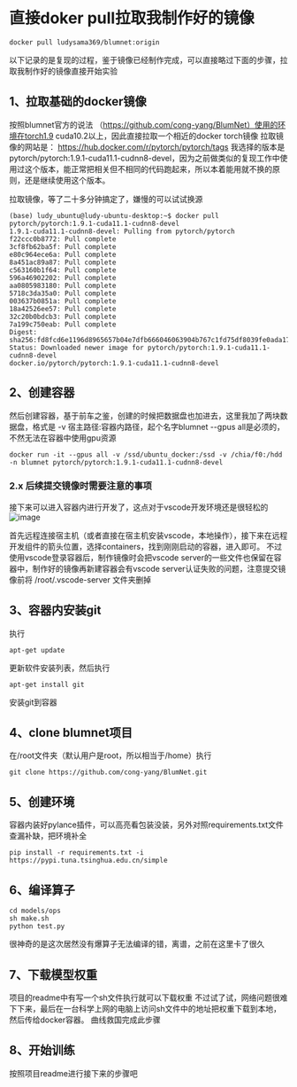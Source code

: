 # 直接doker pull拉取我制作好的镜像
```
docker pull ludysama369/blumnet:origin
```
以下记录的是复现的过程，鉴于镜像已经制作完成，可以直接略过下面的步骤，拉取我制作好的镜像直接开始实验


## 1、拉取基础的docker镜像
按照blumnet官方的说法 （https://github.com/cong-yang/BlumNet）使用的环境在torch1.9 cuda10.2以上，因此直接拉取一个相近的docker torch镜像
拉取镜像的网站是： https://hub.docker.com/r/pytorch/pytorch/tags
我选择的版本是 pytorch/pytorch:1.9.1-cuda11.1-cudnn8-devel，因为之前做类似的复现工作中使用过这个版本，能正常把相关但不相同的代码跑起来，所以本着能用就不换的原则，还是继续使用这个版本。

拉取镜像，等了二十多分钟搞定了，嫌慢的可以试试换源
```
(base) ludy_ubuntu@ludy-ubuntu-desktop:~$ docker pull pytorch/pytorch:1.9.1-cuda11.1-cudnn8-devel
1.9.1-cuda11.1-cudnn8-devel: Pulling from pytorch/pytorch
f22ccc0b8772: Pull complete 
3cf8fb62ba5f: Pull complete 
e80c964ece6a: Pull complete 
8a451ac89a87: Pull complete 
c563160b1f64: Pull complete 
596a46902202: Pull complete 
aa0805983180: Pull complete 
5718c3da35a0: Pull complete 
003637b0851a: Pull complete 
18a42526ee57: Pull complete 
32c20b0bdcb3: Pull complete 
7a199c750eab: Pull complete 
Digest: sha256:fd8fcd6e1196d8965657b04e7dfb666046063904b767c1fd75df8039fe0ada17
Status: Downloaded newer image for pytorch/pytorch:1.9.1-cuda11.1-cudnn8-devel
docker.io/pytorch/pytorch:1.9.1-cuda11.1-cudnn8-devel
```

## 2、创建容器
然后创建容器，基于前车之鉴，创建的时候把数据盘也加进去，这里我加了两块数据盘，格式是 -v 宿主路径:容器内路径，起个名字blumnet --gpus all是必须的，不然无法在容器中使用gpu资源
```
docker run -it --gpus all -v /ssd/ubuntu_docker:/ssd -v /chia/f0:/hdd -n blumnet pytorch/pytorch:1.9.1-cuda11.1-cudnn8-devel
```

### 2.x 后续提交镜像时需要注意的事项
接下来可以进入容器内进行开发了，这点对于vscode开发环境还是很轻松的
![image](https://user-images.githubusercontent.com/62829345/210067627-00f3ccfd-691d-4df3-942a-ea4f1de7014c.png)

首先远程连接宿主机（或者直接在宿主机安装vscode，本地操作），接下来在远程开发组件的箭头位置，选择containers，找到刚刚启动的容器，进入即可。
不过使用vscode登录容器后，制作镜像时会把vscode server的一些文件也保留在容器中，制作好的镜像再新建容器会有vscode server认证失败的问题，注意提交镜像前将 /root/.vscode-server 文件夹删掉

## 3、容器内安装git
执行
```
apt-get update
```
更新软件安装列表，然后执行
```
apt-get install git
```
安装git到容器
## 4、clone blumnet项目
在/root文件夹（默认用户是root，所以相当于/home）执行
```
git clone https://github.com/cong-yang/BlumNet.git
```
## 5、创建环境
容器内装好pylance插件，可以高亮看包装没装，另外对照requirements.txt文件查漏补缺，把环境补全

```
pip install -r requirements.txt -i https://pypi.tuna.tsinghua.edu.cn/simple
```


## 6、编译算子
```
cd models/ops
sh make.sh
python test.py
```
很神奇的是这次居然没有爆算子无法编译的错，离谱，之前在这里卡了很久

## 7、下载模型权重
项目的readme中有写一个sh文件执行就可以下载权重
不过试了试，网络问题很难下下来，最后在一台科学上网的电脑上访问sh文件中的地址把权重下载到本地，然后传给docker容器。
曲线救国完成此步骤

## 8、开始训练
按照项目readme进行接下来的步骤吧
